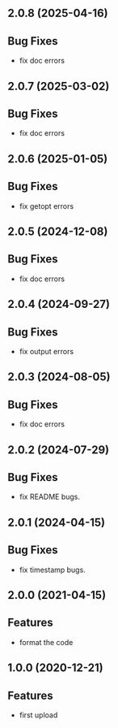 ## 2.0.8 (2025-04-16)

## Bug Fixes

- fix doc errors

## 2.0.7 (2025-03-02)

## Bug Fixes

- fix doc errors

## 2.0.6 (2025-01-05)

## Bug Fixes

- fix getopt errors

## 2.0.5 (2024-12-08)

## Bug Fixes

- fix doc errors

## 2.0.4 (2024-09-27)

## Bug Fixes

- fix output errors

## 2.0.3 (2024-08-05)

## Bug Fixes

- fix doc errors

## 2.0.2 (2024-07-29)

## Bug Fixes

- fix README bugs.

## 2.0.1 (2024-04-15)

## Bug Fixes

- fix timestamp bugs.

## 2.0.0 (2021-04-15)

## Features

- format the code

## 1.0.0 (2020-12-21)

## Features

- first upload